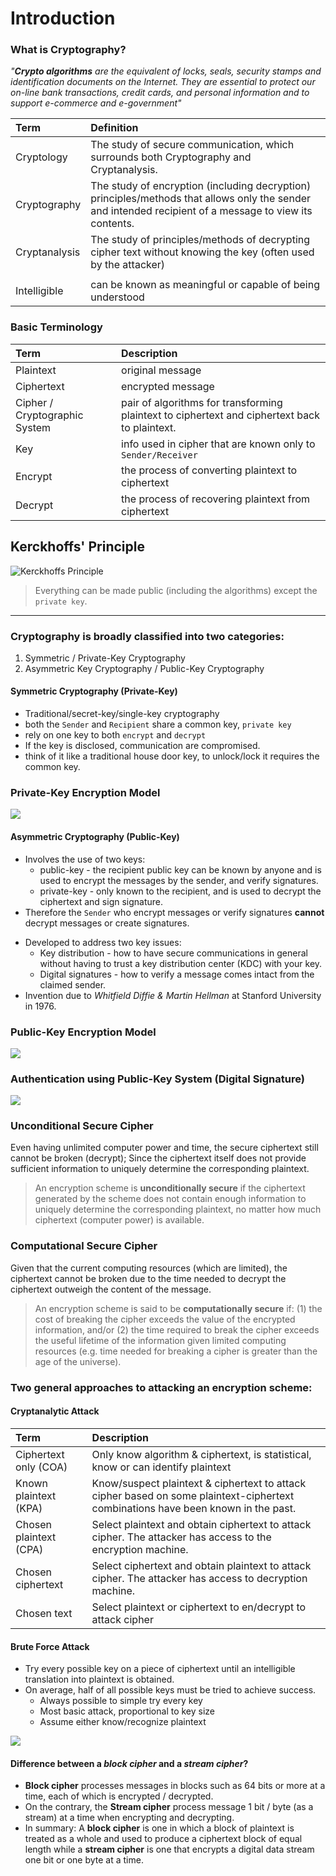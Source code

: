 # Introduction

### What is Cryptography?

*"**Crypto algorithms** are the equivalent of locks, seals, security stamps and identification documents on the Internet. They are essential to protect our on-line bank transactions, credit cards, and personal information and to support e-commerce and e-government"*

| Term | Definition |
| :---- | :--------- |
| Cryptology | The study of secure communication, which surrounds both Cryptography and Cryptanalysis. |
| Cryptography | The study of encryption (including decryption) principles/methods that allows only the sender and intended recipient of a message to view its contents.|
| Cryptanalysis | The study of principles/methods of decrypting cipher text without knowing the key (often used by the attacker) |
|||
| Intelligible  | can be known as meaningful or capable of being understood | 

### Basic Terminology
| Term | Description |
| :--- | :---------- |
| Plaintext | original message |
| Ciphertext | encrypted message |
| Cipher / Cryptographic System | pair of algorithms for transforming plaintext to ciphertext and ciphertext back to plaintext. |
| Key | info used in cipher that are known only to `Sender/Receiver` |
| Encrypt | the process of converting plaintext to ciphertext |
| Decrypt | the process of recovering plaintext from ciphertext |

## Kerckhoffs' Principle
![Kerckhoffs Principle](./img/TAC3121-Lec1-kerchoff-principles.jpg)
> Everything can be made public (including the algorithms) except the `private key`.

---
### Cryptography is broadly classified into two categories:
1. Symmetric / Private-Key Cryptography
2. Asymmetric Key Cryptography / Public-Key Cryptography

#### Symmetric Cryptography (Private-Key)
- Traditional/secret-key/single-key cryptography
- both the `Sender` and `Recipient` share a common key, `private key`
- rely on one key to both `encrypt` and `decrypt`
- If the key is disclosed, communication are compromised.
- think of it like a traditional house door key, to unlock/lock it requires the common key.

### Private-Key Encryption Model
![](./img/TAC3121-Lec1-private-key-encryption-diagram-2.png)

#### Asymmetric Cryptography (Public-Key)
- Involves the use of two keys:
	- public-key - the recipient public key can be known by anyone and is used to encrypt the messages by the sender, and verify signatures.
	- private-key - only known to the recipient, and is used to decrypt the ciphertext and sign signature.
- Therefore the `Sender` who encrypt messages or verify signatures **cannot** decrypt messages or create signatures.
+ Developed to address two key issues: 
	+ Key distribution - how to have secure communications in general without having to trust a key distribution center (KDC) with your key.
	+ Digital signatures - how to verify a message comes intact from the claimed sender.
+ Invention due to *Whitfield Diffie & Martin Hellman* at Stanford University in 1976.

### Public-Key Encryption Model
![](./img/TAC3121-Lec1-public-key-encryption-diagram.png)

### Authentication using Public-Key System (Digital Signature) 
![](./img/TAC3121-Lec1-authentication-using-public-key-system-diagram.png)

### Unconditional Secure Cipher

 Even having unlimited computer power and time, the secure ciphertext still cannot be broken (decrypt); Since the ciphertext itself does not provide sufficient information to uniquely determine the corresponding plaintext.
 
>An encryption scheme is **unconditionally secure** if the ciphertext generated by the scheme does not contain enough information to uniquely determine the corresponding plaintext, no matter how much ciphertext (computer power) is available.

### Computational Secure Cipher

Given that the current computing resources (which are limited), the ciphertext cannot be broken due to the time needed to decrypt the ciphertext outweigh the content of the message.

> An encryption scheme is said to be **computationally secure** if: (1) the cost of breaking the cipher exceeds the value of the encrypted information, and/or (2) the time required to break the cipher exceeds the useful lifetime of the information given limited computing resources (e.g. time needed for breaking a cipher is greater than the age of the universe).

### Two general approaches to attacking an encryption scheme:

#### Cryptanalytic Attack

| Term | Description |
| :--- | :---------- |
|  Ciphertext only (COA) | Only know algorithm & ciphertext, is statistical, know or can identify plaintext |
| Known plaintext (KPA) | Know/suspect plaintext & ciphertext to attack cipher based on some plaintext-ciphertext combinations have been known in the past. |
| Chosen plaintext (CPA) | Select plaintext and obtain ciphertext to attack cipher. The attacker has access to the encryption machine. |
| Chosen ciphertext | Select ciphertext and obtain plaintext to attack cipher. The attacker has access to decryption machine. |
| Chosen text | Select plaintext or ciphertext to en/decrypt to attack cipher |

#### Brute Force Attack
+ Try every possible key on a piece of ciphertext until an intelligible translation into plaintext is obtained.
+ On average, half of all possible keys must be tried to achieve success.
	+ Always possible to simple try every key
	+ Most basic attack, proportional to key size
	+ Assume either know/recognize plaintext

![](./img/TAC3121-Lec1-brute-force-search.png)

#### Difference between a *block cipher* and a *stream cipher*?

+ **Block cipher** processes messages in blocks such as 64 bits or more at a time, each of which is encrypted / decrypted.
+ On the contrary, the **Stream cipher** process message 1 bit / byte (as a stream) at a time when encrypting and decrypting.
+ In summary: A **block cipher** is one in which a block of plaintext is treated as a whole and used to produce a ciphertext block of equal length while a **stream cipher** is one that encrypts a digital data stream one bit or one byte at a time.

